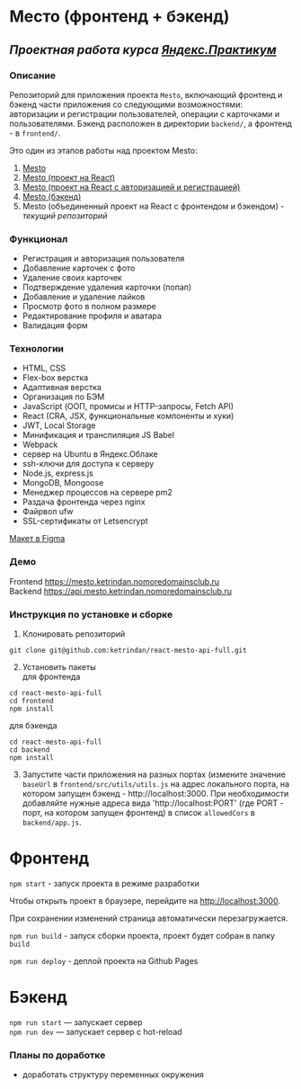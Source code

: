 # Место (фронтенд + бэкенд)
## ***Проектная работа курса [Яндекс.Практикум](https://practicum.yandex.ru/)***

### **Описание**
Репозиторий для приложения проекта `Mesto`, включающий фронтенд и бэкенд части приложения со следующими возможностями: авторизации и регистрации пользователей, операции с карточками и пользователями. Бэкенд расположен в директории `backend/`, а фронтенд - в `frontend/`. 

Это один из этапов работы над проектом Mesto:

1. [Mesto](https://github.com/ketrindan/mesto)
2. [Mesto (проект на React)](https://github.com/ketrindan/mesto-react)
3. [Mesto (проект на React с авторизацией и регистрацией)](https://github.com/ketrindan/react-mesto-auth) 
4. [Mesto (бэкенд)](https://github.com/ketrindan/express-mesto-gha)
5. Mesto (объединенный проект на React с фронтендом и бэкендом) - *текущий репозиторий*

### **Функционал**
* Регистрация и авторизация пользователя
* Добавление карточек с фото
* Удаление своих карточек
* Подтверждение удаления карточки (попап)
* Добавление и удаление лайков
* Просмотр фото в полном размере
* Редактирование профиля и аватара
* Валидация форм

### **Технологии**
* HTML, CSS
* Flex-box верстка
* Адаптивная верстка
* Организация по БЭМ
* JavaScript (ООП, промисы и HTTP-запросы, Fetch API)
* React (CRA, JSX, функциональные компоненты и хуки)
* JWT, Local Storage
* Минификация и транспиляция JS Babel
* Webpack
* сервер на Ubuntu в Яндекс.Облаке
* ssh-ключи для доступа к серверу
* Node.js, express.js
* MongoDB, Mongoose
* Менеджер процессов на сервере pm2
* Раздача фронтенда через nginx
* Файрвол ufw
* SSL-сертификаты от Letsencrypt

[Макет в Figma](https://www.figma.com/file/2cn9N9jSkmxD84oJik7xL7/JavaScript.-Sprint-4?node-id=0-1)

  
### **Демо**
Frontend  https://mesto.ketrindan.nomoredomainsclub.ru \
Backend  https://api.mesto.ketrindan.nomoredomainsclub.ru

### **Инструкция по установке и сборке**
1. Клонировать репозиторий
```
git clone git@github.com:ketrindan/react-mesto-api-full.git
```
2. Установить пакеты \
для фронтенда
```
cd react-mesto-api-full
cd frontend
npm install
```
для бэкенда
```
cd react-mesto-api-full
cd backend
npm install
```

3. Запустите части приложения на разных портах (измените значение `baseUrl` в `frontend/src/utils/utils.js` на адрес локального порта, на котором запущен бэкенд - http://localhost:3000.
При необходимости добавляйте нужные адреса вида 'http://localhost:PORT' (где PORT - порт, на котором запущен фронтенд) в список `allowedCors` в `backend/app.js`.

# Фронтенд

`npm start` - запуск проекта в режиме разработки

Чтобы открыть проект в браузере, перейдите на [http://localhost:3000](http://localhost:3000).

При сохранении изменений страница автоматически перезагружается.


`npm run build` - запуск сборки проекта, проект будет собран в папку `build`

`npm run deploy` - деплой проекта на Github Pages

# Бэкенд
`npm run start` — запускает сервер   
`npm run dev` — запускает сервер с hot-reload

### **Планы по доработке**
* доработать структуру переменных окружения
